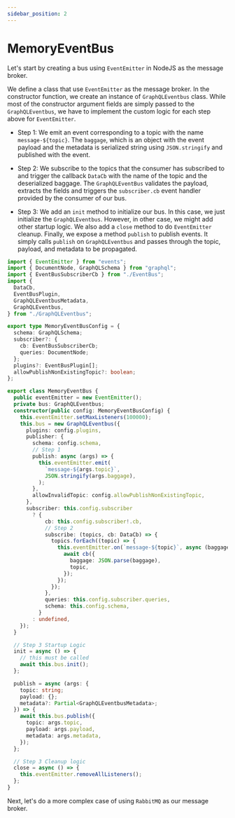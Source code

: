 ```yaml
---
sidebar_position: 2
---
```


# MemoryEventBus

Let's start by creating a bus using `EventEmitter` in NodeJS as the message broker.

We define a class that use `EventEmitter` as the message broker. In the constructor function, we create an instance of `GraphQLEventbus` class. While most of the constructor argument fields are simply passed to the `GraphQLEventbus`, we have to implement the custom logic for each step above for `EventEmitter`.

- Step 1: We emit an event corresponding to a topic with the name `message-${topic}`. The `baggage`, which is an object with the event payload and the metadata is serialized string using `JSON.stringify` and published with the event.

- Step 2: We subscribe to the topics that the consumer has subscribed to and trigger the callback `DataCb` with the name of the topic and the deserialized baggage. The `GraphQLEventBus` validates the payload, extracts the fields and triggers the `subscriber.cb` event handler provided by the consumer of our bus.

- Step 3: We add an `init` method to initialize our bus. In this case, we just initialize the `GraphQLEventbus`. However, in other case, we might add other startup logic. We also add a `close` method to do `EventEmitter` cleanup. Finally, we expose a method `publish` to publish events. It simply calls `publish` on `GraphQLEventbus` and passes through the topic, payload, and metadata to be propagated.

```typescript title="https://github.com/quant-daddy/graphql-eventbus/blob/master/packages/core/src/MemoryEventBus.ts"
import { EventEmitter } from "events";
import { DocumentNode, GraphQLSchema } from "graphql";
import { EventBusSubscriberCb } from "./EventBus";
import {
  DataCb,
  EventBusPlugin,
  GraphQLEventbusMetadata,
  GraphQLEventbus,
} from "./GraphQLEventbus";

export type MemoryEventBusConfig = {
  schema: GraphQLSchema;
  subscriber?: {
    cb: EventBusSubscriberCb;
    queries: DocumentNode;
  };
  plugins?: EventBusPlugin[];
  allowPublishNonExistingTopic?: boolean;
};

export class MemoryEventBus {
  public eventEmitter = new EventEmitter();
  private bus: GraphQLEventbus;
  constructor(public config: MemoryEventBusConfig) {
    this.eventEmitter.setMaxListeners(100000);
    this.bus = new GraphQLEventbus({
      plugins: config.plugins,
      publisher: {
        schema: config.schema,
        // Step 1
        publish: async (args) => {
          this.eventEmitter.emit(
            `message-${args.topic}`,
            JSON.stringify(args.baggage),
          );
        },
        allowInvalidTopic: config.allowPublishNonExistingTopic,
      },
      subscriber: this.config.subscriber
        ? {
            cb: this.config.subscriber!.cb,
            // Step 2
            subscribe: (topics, cb: DataCb) => {
              topics.forEach((topic) => {
                this.eventEmitter.on(`message-${topic}`, async (baggage) => {
                  await cb({
                    baggage: JSON.parse(baggage),
                    topic,
                  });
                });
              });
            },
            queries: this.config.subscriber.queries,
            schema: this.config.schema,
          }
        : undefined,
    });
  }

  // Step 3 Startup Logic
  init = async () => {
    // this must be called
    await this.bus.init();
  };

  publish = async (args: {
    topic: string;
    payload: {};
    metadata?: Partial<GraphQLEventbusMetadata>;
  }) => {
    await this.bus.publish({
      topic: args.topic,
      payload: args.payload,
      metadata: args.metadata,
    });
  };

  // Step 3 Cleanup logic
  close = async () => {
    this.eventEmitter.removeAllListeners();
  };
}
```

Next, let's do a more complex case of using `RabbitMQ` as our message broker.
